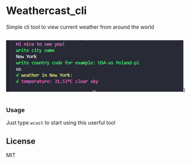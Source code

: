 # Weathercast_cli
Simple cli tool to view current weather from around the world
```
```
![cmd pic](https://raw.githubusercontent.com/makoteq/current_weather_tool/master/screen.PNG))
```
```
### Usage
Just type `wcast` to start using this userful tool

License
----
MIT
